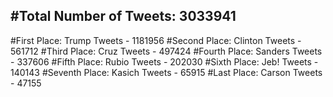 #Total Number of Tweets: 3033941 
---
#First Place: Trump Tweets - 1181956
#Second Place: Clinton Tweets - 561712
#Third Place: Cruz Tweets - 497424
#Fourth Place: Sanders Tweets - 337606
#Fifth Place: Rubio Tweets - 202030
#Sixth Place: Jeb! Tweets - 140143
#Seventh Place: Kasich Tweets - 65915
#Last Place: Carson Tweets - 47155
